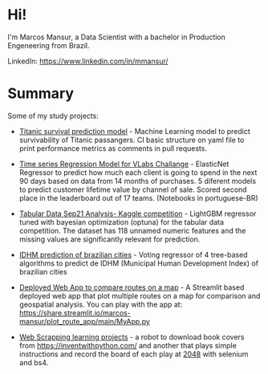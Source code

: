 # Hi! 
I'm Marcos Mansur, a Data Scientist with a bachelor in Production Engeneering from Brazil.

LinkedIn: https://www.linkedin.com/in/mmansur/

# Summary
Some of my study projects: 

- [Titanic survival prediction model](https://github.com/marcos-mansur/Kaggle_Titanic) - Machine Learning model to predict survivability of Titanic passangers. CI basic structure on yaml file to print performance metrics as comments in pull requests.

- [Time series Regression Model for VLabs Challange](https://github.com/marcos-mansur/vlabs-challenge) - ElasticNet Regressor to predict how much each client is going to spend in the next 90 days based on data from 14 months of purchases. 5 diferent models to predict customer lifetime value by channel of sale. Scored second place in the leaderboard out of 17 teams. (Notebooks in portuguese-BR)

- [Tabular Data Sep21 Analysis- Kaggle competition](https://github.com/marcos-mansur/TPS-sep21) - LightGBM regressor tuned with bayesian optimization (optuna) for the tabular data competition. The dataset has 118 unnamed numeric features and the missing values are significantly relevant for prediction.

- [IDHM prediction of brazilian cities](https://github.com/marcos-mansur/brazilian_cities_IDHM) - Voting regressor of 4 tree-based algorithms to predict de IDHM (Municipal Human Development Index) of brazilian cities

- [Deployed Web App to compare routes on a map](https://github.com/marcos-mansur/plot_route_app) - A Streamlit based deployed web app that plot multiple routes on a map for comparison and geospatial analysis. You can play with the app at: https://share.streamlit.io/marcos-mansur/plot_route_app/main/MyApp.py
 
- [Web Scrapping learning projects](https://github.com/marcos-mansur/WebScrappingProjects) - a robot to download book covers from https://inventwithpython.com/ and another that plays simple instructions and record the board of each play at [2048](https://play2048.co/) with selenium and bs4.
